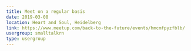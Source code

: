 ```yaml
---
title: Meet on a regular basis
date: 2019-03-08
location: Heart and Soul, Heidelberg
link: https://www.meetup.com/back-to-the-future/events/hmcmfpyzfblb/
usergroup: smalltalkrn
type: usergroup
---
```

